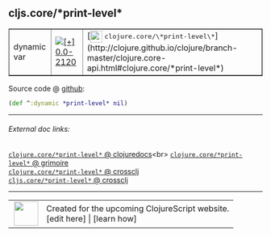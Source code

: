 ## cljs.core/\*print-level\*



 <table border="1">
<tr>
<td>dynamic var</td>
<td><a href="https://github.com/cljsinfo/cljs-api-docs/tree/0.0-2120"><img valign="middle" alt="[+] 0.0-2120" title="Added in 0.0-2120" src="https://img.shields.io/badge/+-0.0--2120-lightgrey.svg"></a> </td>
<td>
[<img height="24px" valign="middle" src="http://i.imgur.com/1GjPKvB.png"> <samp>clojure.core/\*print-level\*</samp>](http://clojure.github.io/clojure/branch-master/clojure.core-api.html#clojure.core/*print-level*)
</td>
</tr>
</table>









Source code @ [github](https://github.com/clojure/clojurescript/blob/r2268/src/cljs/cljs/core.cljs#L38):

```clj
(def ^:dynamic *print-level* nil)
```

<!--
Repo - tag - source tree - lines:

 <pre>
clojurescript @ r2268
└── src
    └── cljs
        └── cljs
            └── <ins>[core.cljs:38](https://github.com/clojure/clojurescript/blob/r2268/src/cljs/cljs/core.cljs#L38)</ins>
</pre>

-->

---



###### External doc links:

[`clojure.core/*print-level*` @ clojuredocs](http://clojuredocs.org/clojure.core/*print-level*)<br>
[`clojure.core/*print-level*` @ grimoire](http://conj.io/store/v1/org.clojure/clojure/1.7.0-beta3/clj/clojure.core/*print-level*/)<br>
[`clojure.core/*print-level*` @ crossclj](http://crossclj.info/fun/clojure.core/*print-level*.html)<br>
[`cljs.core/*print-level*` @ crossclj](http://crossclj.info/fun/cljs.core.cljs/*print-level*.html)<br>

---

 <table>
<tr><td>
<img valign="middle" align="right" width="48px" src="http://i.imgur.com/Hi20huC.png">
</td><td>
Created for the upcoming ClojureScript website.<br>
[edit here] | [learn how]
</td></tr></table>

[edit here]:https://github.com/cljsinfo/cljs-api-docs/blob/master/cljsdoc/cljs.core_STARprint-levelSTAR.cljsdoc
[learn how]:https://github.com/cljsinfo/cljs-api-docs/wiki/cljsdoc-files

<!--

This information was too distracting to show to readers, but I'll leave it
commented here since it is helpful to:

- pretty-print the data used to generate this document
- and show how to retrieve that data



The API data for this symbol:

```clj
{:ns "cljs.core",
 :name "*print-level*",
 :type "dynamic var",
 :source {:code "(def ^:dynamic *print-level* nil)",
          :title "Source code",
          :repo "clojurescript",
          :tag "r2268",
          :filename "src/cljs/cljs/core.cljs",
          :lines [38]},
 :full-name "cljs.core/*print-level*",
 :full-name-encode "cljs.core_STARprint-levelSTAR",
 :clj-symbol "clojure.core/*print-level*",
 :history [["+" "0.0-2120"]]}

```

Retrieve the API data for this symbol:

```clj
;; from Clojure REPL
(require '[clojure.edn :as edn])
(-> (slurp "https://raw.githubusercontent.com/cljsinfo/cljs-api-docs/catalog/cljs-api.edn")
    (edn/read-string)
    (get-in [:symbols "cljs.core/*print-level*"]))
```

-->
